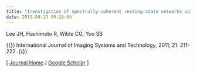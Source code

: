 ```yaml
---
title: "Investigation of spectrally-coherent resting-state networks using nonnegative matrix factorization for fMRI data"
date: 2015-08-13 00:29:00
---
```


Lee JH, Hashimoto R, Wible CG, Yoo SS

{{<format bright-green>}}
International Journal of Imaging Systems and Technology, 2011; 21: 211-222.
{{</format>}}

[ [Journal Home](https://onlinelibrary.wiley.com/doi/full/10.1002/ima.20276) / [Google Scholar](https://scholar.google.com/scholar?q=Investigation+of+spectrally-coherent+resting-state+networks+using+nonnegative+matrix+factorization+for+fMRI+data&btnG=&hl=en&lr=lang_en&as_sdt=0%2C5) ] 
